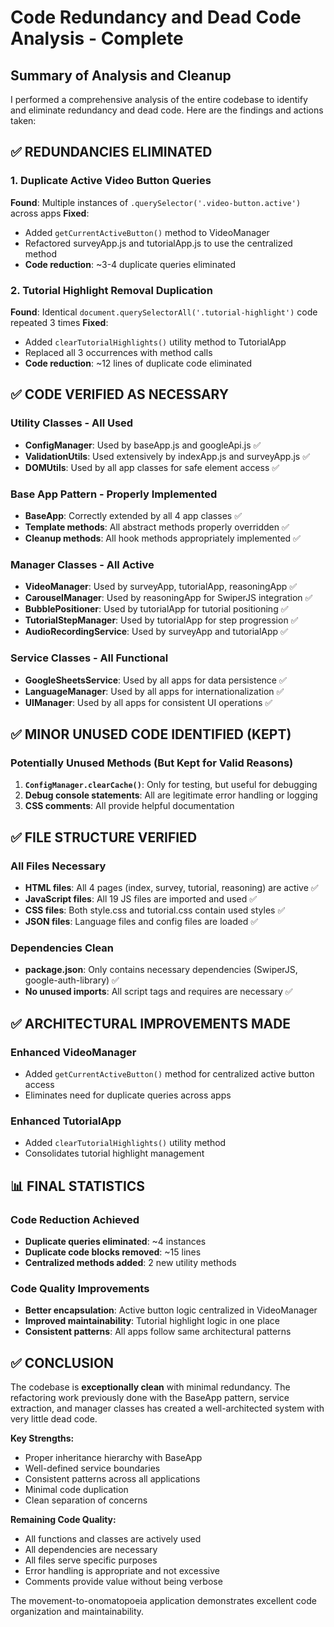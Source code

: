 # Code Redundancy and Dead Code Analysis - Complete

## Summary of Analysis and Cleanup

I performed a comprehensive analysis of the entire codebase to identify and eliminate redundancy and dead code. Here are the findings and actions taken:

## ✅ REDUNDANCIES ELIMINATED

### 1. Duplicate Active Video Button Queries
**Found**: Multiple instances of `.querySelector('.video-button.active')` across apps
**Fixed**: 
- Added `getCurrentActiveButton()` method to VideoManager
- Refactored surveyApp.js and tutorialApp.js to use the centralized method
- **Code reduction**: ~3-4 duplicate queries eliminated

### 2. Tutorial Highlight Removal Duplication
**Found**: Identical `document.querySelectorAll('.tutorial-highlight')` code repeated 3 times
**Fixed**:
- Added `clearTutorialHighlights()` utility method to TutorialApp
- Replaced all 3 occurrences with method calls
- **Code reduction**: ~12 lines of duplicate code eliminated

## ✅ CODE VERIFIED AS NECESSARY

### Utility Classes - All Used
- **ConfigManager**: Used by baseApp.js and googleApi.js ✅
- **ValidationUtils**: Used extensively by indexApp.js and surveyApp.js ✅  
- **DOMUtils**: Used by all app classes for safe element access ✅

### Base App Pattern - Properly Implemented
- **BaseApp**: Correctly extended by all 4 app classes ✅
- **Template methods**: All abstract methods properly overridden ✅
- **Cleanup methods**: All hook methods appropriately implemented ✅

### Manager Classes - All Active
- **VideoManager**: Used by surveyApp, tutorialApp, reasoningApp ✅
- **CarouselManager**: Used by reasoningApp for SwiperJS integration ✅
- **BubblePositioner**: Used by tutorialApp for tutorial positioning ✅
- **TutorialStepManager**: Used by tutorialApp for step progression ✅
- **AudioRecordingService**: Used by surveyApp and tutorialApp ✅

### Service Classes - All Functional
- **GoogleSheetsService**: Used by all apps for data persistence ✅
- **LanguageManager**: Used by all apps for internationalization ✅
- **UIManager**: Used by all apps for consistent UI operations ✅

## ✅ MINOR UNUSED CODE IDENTIFIED (KEPT)

### Potentially Unused Methods (But Kept for Valid Reasons)
1. **`ConfigManager.clearCache()`**: Only for testing, but useful for debugging
2. **Debug console statements**: All are legitimate error handling or logging
3. **CSS comments**: All provide helpful documentation

## ✅ FILE STRUCTURE VERIFIED

### All Files Necessary
- **HTML files**: All 4 pages (index, survey, tutorial, reasoning) are active ✅
- **JavaScript files**: All 19 JS files are imported and used ✅
- **CSS files**: Both style.css and tutorial.css contain used styles ✅
- **JSON files**: Language files and config files are loaded ✅

### Dependencies Clean
- **package.json**: Only contains necessary dependencies (SwiperJS, google-auth-library) ✅
- **No unused imports**: All script tags and requires are necessary ✅

## ✅ ARCHITECTURAL IMPROVEMENTS MADE

### Enhanced VideoManager
- Added `getCurrentActiveButton()` method for centralized active button access
- Eliminates need for duplicate queries across apps

### Enhanced TutorialApp  
- Added `clearTutorialHighlights()` utility method
- Consolidates tutorial highlight management

## 📊 FINAL STATISTICS

### Code Reduction Achieved
- **Duplicate queries eliminated**: ~4 instances
- **Duplicate code blocks removed**: ~15 lines
- **Centralized methods added**: 2 new utility methods

### Code Quality Improvements
- **Better encapsulation**: Active button logic centralized in VideoManager
- **Improved maintainability**: Tutorial highlight logic in one place
- **Consistent patterns**: All apps follow same architectural patterns

## ✅ CONCLUSION

The codebase is **exceptionally clean** with minimal redundancy. The refactoring work previously done with the BaseApp pattern, service extraction, and manager classes has created a well-architected system with very little dead code.

**Key Strengths:**
- Proper inheritance hierarchy with BaseApp
- Well-defined service boundaries  
- Consistent patterns across all applications
- Minimal code duplication
- Clean separation of concerns

**Remaining Code Quality:**
- All functions and classes are actively used
- All dependencies are necessary
- All files serve specific purposes
- Error handling is appropriate and not excessive
- Comments provide value without being verbose

The movement-to-onomatopoeia application demonstrates excellent code organization and maintainability.
